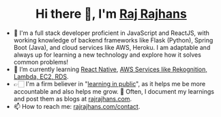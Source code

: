 <h1 align="center">Hi there 👋, I'm  <a href="https://rajrajhans.com/">Raj Rajhans</a></h1>

- 📍  I'm a full stack developer proficient in JavaScript and ReactJS, with working knowledge of backend frameworks like Flask (Python), Spring Boot (Java), and cloud services like AWS, Heroku. I am adaptable and always up for learning a new technology and explore how it solves common problems!
- 🌱 I’m currently learning [React Native](https://github.com/rajrajhans/safepass-android), [AWS Services like Rekognition, Lambda, EC2, RDS](https://examsecure.rajrajhans.com). 
- 👉🏻 I'm a firm believer in "[learning in public](https://www.swyx.io/learn-in-public/)", as it helps me be more accountable and also helps me grow. 🚀 Often, I document my learnings and post them as blogs at [rajrajhans.com](https://rajrajhans.com).
- 📫 How to reach me: [rajrajhans.com/contact](https://rajrajhans.com/contact).
